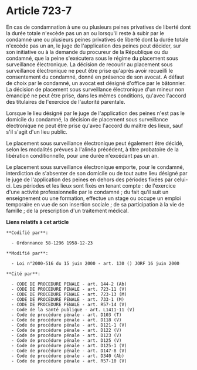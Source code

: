# Article 723-7

En cas de condamnation à une ou plusieurs peines privatives de liberté dont la durée totale n'excède pas un an ou lorsqu'il
reste à subir par le condamné une ou plusieurs peines privatives de liberté dont la durée totale n'excède pas un an, le juge
de l'application des peines peut décider, sur son initiative ou à la demande du procureur de la République ou du condamné,
que la peine s'exécutera sous le régime du placement sous surveillance électronique. La décision de recourir au placement
sous surveillance électronique ne peut être prise qu'après avoir recueilli le consentement du condamné, donné en présence de
son avocat. A défaut de choix par le condamné, un avocat est désigné d'office par le bâtonnier. La décision de placement sous
surveillance électronique d'un mineur non émancipé ne peut être prise, dans les mêmes conditions, qu'avec l'accord des
titulaires de l'exercice de l'autorité parentale.

Lorsque le lieu désigné par le juge de l'application des peines n'est pas le domicile du condamné, la décision de placement
sous surveillance électronique ne peut être prise qu'avec l'accord du maître des lieux, sauf s'il s'agit d'un lieu public.

Le placement sous surveillance électronique peut également être décidé, selon les modalités prévues à l'alinéa précédent, à
titre probatoire de la libération conditionnelle, pour une durée n'excédant pas un an.

Le placement sous surveillance électronique emporte, pour le condamné, interdiction de s'absenter de son domicile ou de tout
autre lieu désigné par le juge de l'application des peines en dehors des périodes fixées par celui-ci. Les périodes et les
lieux sont fixés en tenant compte : de l'exercice d'une activité professionnelle par le condamné ; du fait qu'il suit un
enseignement ou une formation, effectue un stage ou occupe un emploi temporaire en vue de son insertion sociale ; de sa
participation à la vie de famille ; de la prescription d'un traitement médical.

**Liens relatifs à cet article**

	**Codifié par**:

	  - Ordonnance 58-1296 1958-12-23

	**Modifié par**:

	  - Loi n°2000-516 du 15 juin 2000 - art. 130 () JORF 16 juin 2000

	**Cité par**:

	  - CODE DE PROCEDURE PENALE - art. 144-2 (Ab)
	  - CODE DE PROCEDURE PENALE - art. 723-11 (V)
	  - CODE DE PROCEDURE PENALE - art. 723-13 (M)
	  - CODE DE PROCEDURE PENALE - art. 733-1 (M)
	  - CODE DE PROCEDURE PENALE - art. R57-14 (V)
	  - Code de la santé publique - art. L1411-11 (V)
	  - Code de procédure pénale - art. D103 (T)
	  - Code de procédure pénale - art. D118 (V)
	  - Code de procédure pénale - art. D121-1 (V)
	  - Code de procédure pénale - art. D122 (V)
	  - Code de procédure pénale - art. D123 (V)
	  - Code de procédure pénale - art. D125 (V)
	  - Code de procédure pénale - art. D125-1 (V)
	  - Code de procédure pénale - art. D147-8 (V)
	  - Code de procédure pénale - art. D340 (Ab)
	  - Code de procédure pénale - art. R57-10 (V)
